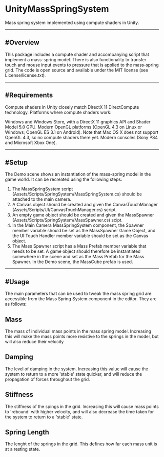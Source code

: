 # UnityMassSpringSystem
Mass spring system implemented using compute shaders in Unity.


---------------------------------------------
#Overview
---------------------------------------------
This package includes a compute shader and accompanying script that implement a mass-spring model. There is also functionality to transfer touch and mouse input events to pressure that is applied to the mass-spring grid. The code is open source and available under the MIT license (see License/license.txt).

---------------------------------------------
#Requirements
---------------------------------------------
Compute shaders in Unity closely match DirectX 11 DirectCompute technology. Platforms where compute shaders work:

Windows and Windows Store, with a DirectX 11 graphics API and Shader Model 5.0 GPU.
Modern OpenGL platforms (OpenGL 4.3 on Linux or Windows; OpenGL ES 3.1 on Android). Note that Mac OS X does not support OpenGL 4.3, so no compute shaders there yet.
Modern consoles (Sony PS4 and Microsoft Xbox One).

---------------------------------------------
#Setup
---------------------------------------------
The Demo scene shows an instantiation of the mass-spring model in the game world. It can be recreated using the following steps:

1. The MassSpringSystem script (Assets/Scripts/SpringSystem/MassSpringSystem.cs) should be attached to the main camera. 
2. A Canvas object should be created and given the CanvasTouchManager (Assets/Scripts/UI/CanvasTouchManager.cs) script. 
3. An empty game object should be created and given the MassSpawner (Assets/Scripts/SpringSystem/MassSpawner.cs) scipt.
4. In the Main Camera MassSpringSystem component, the Spawner member variable should be set as the MassSpawner Game Object, and the UI Touch Handler member variable should be set as the Canvas object.
5. The Mass Spawner script has a Mass Prefab member variable that needs to be set. A game object should therefore be instantiated somewhere in the scene and set as the Mass Prefab for the Mass Spawner. In the Demo scene, the MassCube prefab is used.

---------------------------------------------
#Usage
---------------------------------------------
The main parameters that can be used to tweak the mass spring grid are accessible from the Mass Spring System component in the editor. They are as follows:

Mass
----
The mass of individual mass points in the mass spring model. Increasing this will make the mass points more resistive to the springs in the model, but will also reduce their velocity

Damping
-------
The level of damping in the system. Increasing this value will cause the system to return to a more 'stable' state quicker, and will reduce the propagation of forces throughout the grid.

Stiffness
--------- 
The stiffness of the spings in the grid. Increasing this will cause mass points to 'rebound' with higher velocity, and will also decrease the time taken for the system to return to a 'stable' state.

Spring Length
-------------
The lenght of the springs in the grid. This defines how far each mass unit is at a resting state.
